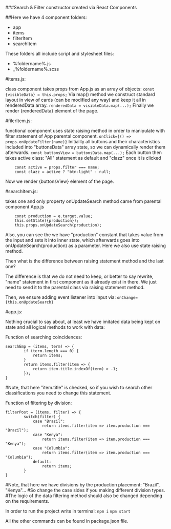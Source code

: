 ###Search & Filter constructor created via React Components

##Here we have 4 component folders: 
- app
- items
- filterItem
- searchItem

These folders all include script and stylesheet files:
- %foldername%.js
- _%foldername%.scss

#items.js:

<Items /> class component takes props from App.js as an array of objects:
   `const {visibleData} = this.props;`
Via map() method we construct standard layout in view of cards (can be modified any way) and keep it all in renderedData array.
   `renderedData = visibleData.map(...);`
Finally we render {renderedData} element of the page.

#filerItem.js:

<FilterItem /> functional component uses state raising method in order to manipulate with filter statement of App parental component.
    `onClick={() => props.onUpdateFilter(name)}`
Initiallly all buttons and their characteristics included into "buttonsData" array state, so we can dynamically render them afterwards.
    `const buttonsView = buttonsData.map(...);`
Each button then takes active class: "All" statement as default and "clazz" once it is clicked
```
    const active = props.filter === name;
    const clazz = active ? "btn-light" : null;
```
Now we render {buttonsView} element of the page.

#searchItem.js: 

<SearchItem /> takes one and only property onUpdateSearch method came from parental component App.js
```
  	const production = e.target.value;
	this.setState({production});
	this.props.onUpdateSearch(production);
```
Also, you can see the we have "production" constant that takes value from the input and sets it into inner state, which afterwards goes into onUpdateSearch(production) as a parameter. Here we also use state raising method.

Then what is the difference between <FilterItem /> raising statement method and the last one?

The difference is that we do not need to keep, or better to say rewrite, "name" statement in first component as it already exist in there. We just need to send it to the parental class via raising statement method.

Then, we ensure adding event listener into input via:
    `onChange={this.onUpdateSearch}`
    
#app.js:

Nothing crucial to say about, at least we have imitated data being kept on state and all logical methods to work with data:

Function of searching coincidences:
```
searchEmp = (items, term) => {
		if (term.length === 0) {
			return items;
		}
		return items.filter(item => {
			return item.title.indexOf(term) > -1;
		});
}
```
#Note, that here "item.title" is checked, so if you wish to search other classifications you need to change this statement.

Function of filtering by division:
```
filterPost = (items, filter) => {
		switch(filter) {
			case "Brazil": 
				return items.filter(item => item.production === "Brazil");
			case "Kenya":
				return items.filter(item => item.production === "Kenya");
			case "Columbia":
				return items.filter(item => item.production === "Columbia");
			default: 
				return items;
		}
}
```

#Note, that here we have divisions by the production placement: "Brazil", "Kenya"...
#So change the case sides if you making different division types.
#The logic of the data filtering method should also be changed depending on the requirements.

In order to run the project write in terminal:
`npm i`
`npm start`

All the other commands can be found in package.json file.
